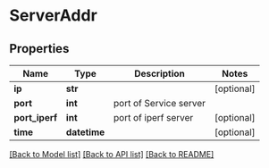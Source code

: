# ServerAddr

## Properties
Name | Type | Description | Notes
------------ | ------------- | ------------- | -------------
**ip** | **str** |  | [optional] 
**port** | **int** | port of Service server | 
**port_iperf** | **int** | port of iperf server | [optional] 
**time** | **datetime** |  | [optional] 

[[Back to Model list]](../README.md#documentation-for-models) [[Back to API list]](../README.md#documentation-for-api-endpoints) [[Back to README]](../README.md)

